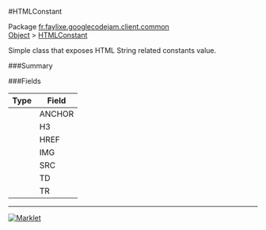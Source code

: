 #HTMLConstant

Package [fr.faylixe.googlecodejam.client.common](../)<br>
[Object](../../../../java/langObject.md) > [HTMLConstant](HTMLConstant.md)

<p>Simple class that exposes HTML String related constants value.</p>

###Summary


###Fields


| Type | Field |
| --- | --- |
|  | ANCHOR |
|  | H3 |
|  | HREF |
|  | IMG |
|  | SRC |
|  | TD |
|  | TR |
---
[![Marklet](https://img.shields.io/badge/Generated%20by-Marklet-green.svg)](https://github.com/Faylixe/marklet)